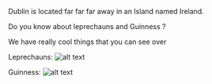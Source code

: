 Dublin is located far far far away in an Island named Ireland.

 Do you know about leprechauns and Guinness ?

 We have really cool things that you can see over

Leprechauns:
![alt text](http://rebeldublin.ie/wp-content/uploads/2016/03/leprechauns-jumping.jpg "Leprechauns")

Guinness:
![alt text](http://cdn.skim.gs/images/zq4nz2jwqtaiq4xusfsm/guinness-beer-will-soon-be-vegan "Guinness Love")
